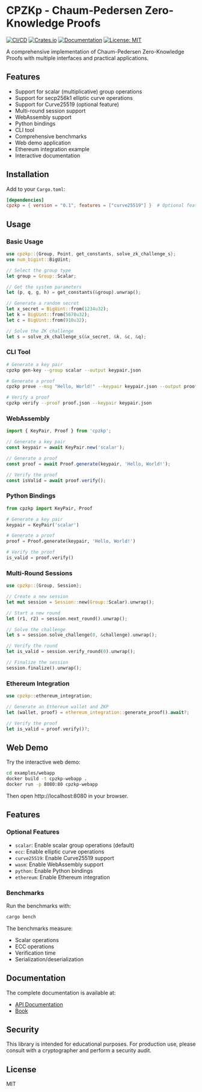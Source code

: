 # CPZKp - Chaum-Pedersen Zero-Knowledge Proofs

[![CI/CD](https://github.com/doomhammerhell/CPZKp/actions/workflows/ci.yml/badge.svg)](https://github.com/doomhammerhell/CPZKp/actions/workflows/ci.yml)
[![Crates.io](https://img.shields.io/crates/v/cpzkp.svg)](https://crates.io/crates/cpzkp)
[![Documentation](https://docs.rs/cpzkp/badge.svg)](https://docs.rs/cpzkp)
[![License: MIT](https://img.shields.io/badge/License-MIT-yellow.svg)](https://opensource.org/licenses/MIT)

A comprehensive implementation of Chaum-Pedersen Zero-Knowledge Proofs with multiple interfaces and practical applications.

## Features

- Support for scalar (multiplicative) group operations
- Support for secp256k1 elliptic curve operations
- Support for Curve25519 (optional feature)
- Multi-round session support
- WebAssembly support
- Python bindings
- CLI tool
- Comprehensive benchmarks
- Web demo application
- Ethereum integration example
- Interactive documentation

## Installation

Add to your `Cargo.toml`:

```toml
[dependencies]
cpzkp = { version = "0.1", features = ["curve25519"] }  # Optional features
```

## Usage

### Basic Usage

```rust
use cpzkp::{Group, Point, get_constants, solve_zk_challenge_s};
use num_bigint::BigUint;

// Select the group type
let group = Group::Scalar;

// Get the system parameters
let (p, q, g, h) = get_constants(&group).unwrap();

// Generate a random secret
let x_secret = BigUint::from(1234u32);
let k = BigUint::from(5678u32);
let c = BigUint::from(910u32);

// Solve the ZK challenge
let s = solve_zk_challenge_s(&x_secret, &k, &c, &q);
```

### CLI Tool

```bash
# Generate a key pair
cpzkp gen-key --group scalar --output keypair.json

# Generate a proof
cpzkp prove --msg "Hello, World!" --keypair keypair.json --output proof.json

# Verify a proof
cpzkp verify --proof proof.json --keypair keypair.json
```

### WebAssembly

```javascript
import { KeyPair, Proof } from 'cpzkp';

// Generate a key pair
const keypair = await KeyPair.new('scalar');

// Generate a proof
const proof = await Proof.generate(keypair, 'Hello, World!');

// Verify the proof
const isValid = await proof.verify();
```

### Python Bindings

```python
from cpzkp import KeyPair, Proof

# Generate a key pair
keypair = KeyPair('scalar')

# Generate a proof
proof = Proof.generate(keypair, 'Hello, World!')

# Verify the proof
is_valid = proof.verify()
```

### Multi-Round Sessions

```rust
use cpzkp::{Group, Session};

// Create a new session
let mut session = Session::new(Group::Scalar).unwrap();

// Start a new round
let (r1, r2) = session.next_round().unwrap();

// Solve the challenge
let s = session.solve_challenge(0, &challenge).unwrap();

// Verify the round
let is_valid = session.verify_round(0).unwrap();

// Finalize the session
session.finalize().unwrap();
```

### Ethereum Integration

```rust
use cpzkp::ethereum_integration;

// Generate an Ethereum wallet and ZKP
let (wallet, proof) = ethereum_integration::generate_proof().await?;

// Verify the proof
let is_valid = proof.verify()?;
```

## Web Demo

Try the interactive web demo:

```bash
cd examples/webapp
docker build -t cpzkp-webapp .
docker run -p 8080:80 cpzkp-webapp
```

Then open http://localhost:8080 in your browser.

## Features

### Optional Features

- `scalar`: Enable scalar group operations (default)
- `ecc`: Enable elliptic curve operations
- `curve25519`: Enable Curve25519 support
- `wasm`: Enable WebAssembly support
- `python`: Enable Python bindings
- `ethereum`: Enable Ethereum integration

### Benchmarks

Run the benchmarks with:

```bash
cargo bench
```

The benchmarks measure:
- Scalar operations
- ECC operations
- Verification time
- Serialization/deserialization

## Documentation

The complete documentation is available at:
- [API Documentation](https://docs.rs/cpzkp)
- [Book](https://yourusername.github.io/cpzkp)

## Security

This library is intended for educational purposes. For production use, please consult with a cryptographer and perform a security audit.

## License

MIT